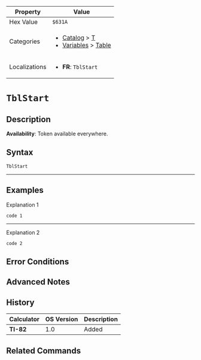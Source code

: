 | Property      | Value |
|---------------|-------|
| Hex Value     | `$631A`|
| Categories    | <ul><li>[Catalog](<../categories/Catalog.md>) > [T](<../categories/Catalog.md#T>)</li><li>[Variables](<../categories/Variables.md>) > [Table](<../categories/Variables.md#Table>)</li></ul> |
| Localizations | <ul><li><b>FR</b>: `TblStart`</li></ul> |

# `TblStart`

## Description



<b>Availability</b>: Token available everywhere.

## Syntax
`TblStart`

<hr>

## Examples

Explanation 1
```ti-basic
code 1
```
---
Explanation 2
```ti-basic
code 2
```

## Error Conditions


## Advanced Notes


## History
| Calculator | OS Version | Description |
|------------|------------|-------------|
| <b>TI-82</b> | 1.0 | Added

## Related Commands

    